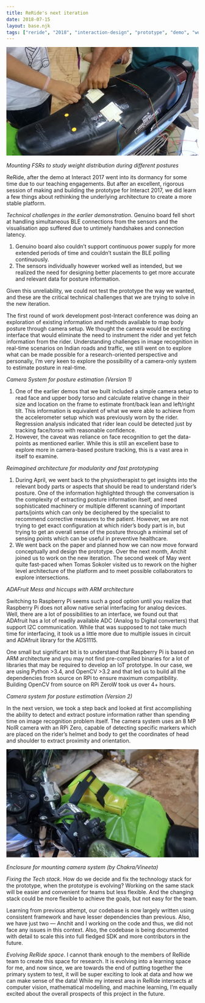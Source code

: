 ```yaml
---
title: ReRide's next iteration
date: 2018-07-15
layout: base.njk
tags: ["reride", "2018", "interaction-design", "prototype", "demo", "workshop", "feedback", "design-challenge"]
--- 
```


<img src="/assets/images/2018/3.jpg"/>

_Mounting FSRs to study weight distribution during different postures_

ReRide, after the demo at Interact 2017 went into its dormancy for some time due to our teaching engagements. But after an excellent, rigorous session of making and building the prototype for Interact 2017, we did learn a few things about rethinking the underlying architecture to create a more stable platform.

_Technical challenges in the earlier demonstration_. Genuino board fell short at handling simultaneous BLE connections from the sensors and the visualisation app suffered due to untimely handshakes and connection latency.

1. Genuino board also couldn’t support continuous power supply for more extended periods of time and couldn’t sustain the BLE polling continuously.
2. The sensors individually however worked well as intended, but we realized the need for designing better placements to get more accurate and relevant data for posture information.

Given this unreliability, we could not test the prototype the way we wanted, and these are the critical technical challenges that we are trying to solve in the new iteration.

The first round of work development post-Interact conference was doing an exploration of existing information and methods available to map body posture through camera setup. We thought the camera would be exciting interface that would eliminate the need to instrument the rider and yet fetch information from the rider. Understanding challenges in image recognition in real-time scenarios on Indian roads and traffic, we still went on to explore what can be made possible for a research-oriented perspective and personally, I’m very keen to explore the possibility of a camera-only system to estimate posture in real-time.

_Camera System for posture estimation (Version 1)_

1. One of the earlier demos that we built included a simple camera setup to read face and upper body torso and calculate relative change in their size and location on the frame to estimate front/back lean and left/right tilt. This information is equivalent of what we were able to achieve from the accelerometer setup which was previously worn by the rider. Regression analysis indicated that rider lean could be detected just by tracking face/torso with reasonable confidence.
1. However, the caveat was reliance on face recognition to get the data-points as mentioned earlier. While this is still an excellent base to explore more in camera-based posture tracking, this is a vast area in itself to examine.

_Reimagined architecture for modularity and fast prototyping_

1. During April, we went back to the physiotherapist to get insights into the relevant body parts or aspects that should be read to understand rider’s posture. One of the information highlighted through the conversation is the complexity of extracting posture information itself, and need sophisticated machinery or multiple different scanning of important parts/joints which can only be deciphered by the specialist to recommend corrective measures to the patient. However, we are not trying to get exact configuration at which rider’s body part is in, but trying to get an overall sense of the posture through a minimal set of sensing points which can be useful in preventive healthcare.
2. We went back on the paper and planned how we can now move forward conceptually and design the prototype. Over the next month, Anchit joined us to work on the new iteration. The second week of May went quite fast-paced when Tomas Sokoler visited us to rework on the higher level architecture of the platform and to meet possible collaborators to explore intersections.

_ADAFruit Mess and hiccups with ARM architecture_

Switching to Raspberry Pi seems such a good option until you realize that Raspberry Pi does not allow native serial interfacing for analog devices. Well, there are a lot of possibilities to an interface, we found out that ADAfruit has a lot of readily available ADC (Analog to Digital converters) that support I2C communication. While that was supposed to not take much time for interfacing, it took us a little more due to multiple issues in circuit and ADAfruit library for the ADS1115.

One small but significant bit is to understand that Raspberry Pi is based on ARM architecture and you may not find pre-compiled binaries for a lot of libraries that may be required to develop an IoT prototype. In our case, we are using Python >3.4, and OpenCV >3.2 and that led us to build all the dependencies from source on RPi to ensure maximum compatibility. Building OpenCV from source on RPi ZeroW took us over 4+ hours.

_Camera system for posture estimation (Version 2)_

In the next version, we took a step back and looked at first accomplishing the ability to detect and extract posture information rather than spending time on image recognition problem itself. The camera system uses an 8 MP NoIR camera with an RPi Zero, capable of detecting specific markers which are placed on the rider’s helmet and body to get the coordinates of head and shoulder to extract proximity and orientation.

<img src="/assets/images/2018/2.jpg"/>

_Enclosure for mounting camera system (by Chakra/Vineeta)_

_Fixing the Tech stack_. How do we decide and fix the technology stack for the prototype, when the prototype is evolving? Working on the same stack will be easier and convenient for teams but less flexible. And the changing stack could be more flexible to achieve the goals, but not easy for the team.

Learning from previous attempt, our codebase is now largely written using consistent framework and have lesser dependencies than previous. Also, we have just two — Anchit and I working on the code and thus, we did not face any issues in this context. Also, the codebase is being documented with detail to scale this into full fledged SDK and more contributors in the future.

_Evolving ReRide space_. I cannot thank enough to the members of ReRide team to create this space for research. It is evolving into a learning space for me, and now since, we are towards the end of putting together the primary system to test, it will be super exciting to look at data and how we can make sense of the data! While my interest area in ReRide intersects at computer vision, mathematical modelling, and machine learning, I’m equally excited about the overall prospects of this project in the future.